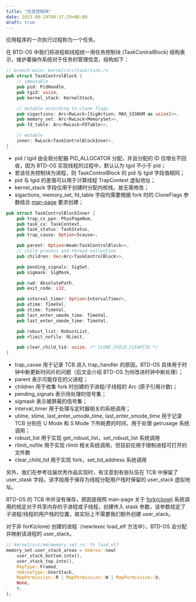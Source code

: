 ```yaml
---
title: "任务控制块"
date: 2023-08-19T00:37:29+08:00
draft: true
---
```


应用程序的一次执行过程称为一个任务。

<!--more-->

在 BTD-OS 中我们将进程和线程统一用任务控制块 (TaskContralBlock) 结构表示，维护着操作系统对于任务的管理信息，结构如下：

```rust
// branch-main: kernel/src/task/task.rs
pub struct TaskControlBlock {
    // immutable
    pub pid: PidHandle,
    pub tgid: usize,
    pub kernel_stack: KernelStack,

    // mutable according to clone flags
    pub sigactions: Arc<RwLock<[SigAction; MAX_SIGNUM as usize]>>,
    pub memory_set: Arc<RwLock<MemorySet>>,
    pub fd_table: Arc<RwLock<FDTable>>,

    // mutable
    inner: RwLock<TaskControlBlockInner>,
}
```

- pid / tgid 由全局分配器 PID_ALLOCATOR 分配，并且分配的 ID 仅增长不回收，因为 BTD-OS 实现线程的过程中，默认认为 tgid 不小于 pid；
- 若该任务控制块为进程，则 TaskControlBlock 的 pid 与 tgid 字段值相同；
- pid 与 tgid 的差值可以用于计算线程 TrapContext 虚拟地址；
- kernel_stack 字段仅用于创建时分配内核栈，故无需修改；
- sigactions, memory_set, fd_table 字段均需要根据 fork 时的 CloneFlags 参数结合 [man-page](https://man7.org/linux/man-pages/index.html) 要求创建；

```rust
pub struct TaskControlBlockInner {
    pub trap_cx_ppn: PhysPageNum,
    pub task_cx: TaskContext,
    pub task_status: TaskStatus,
    pub trap_cause: Option<Scause>,

    pub parent: Option<Weak<TaskControlBlock>>,
    // child process and thread collection
    pub children: Vec<Arc<TaskControlBlock>>,

    pub pending_signals: SigSet,
    pub sigmask: SigMask,

    pub cwd: AbsolutePath,
    pub exit_code: i32,

    pub interval_timer: Option<IntervalTimer>,
    pub utime: TimeVal,
    pub stime: TimeVal,
    pub last_enter_umode_time: TimeVal,
    pub last_enter_smode_time: TimeVal,

    pub robust_list: RobustList,
    pub rlimit_nofile: RLimit,

    pub clear_child_tid: usize, /* CLONE_CHILD_CLEARTID */
}
```

- trap_cause 用于记录 TCB 进入 trap_handler 的原因，BTD-OS 具体用于时钟中断更新时间片的问题（后文会介绍 BTD-OS 为何改进时钟中断处理）；
- parent 表示可能存在的父进程；
- children 用于收集 fork 时创建的子进程/子线程的 Arc (原子引用计数)；
- pending_signals 表示待处理的信号集；
- sigmask 表示被屏蔽的信号集；
- interval_timer 用于处理与定时器相关的系统调用；
- utime, stime, last_enter_umode_time, last_enter_smode_time 用于记录 TCB 分别在 U Mode 和 S Mode 下所耗费的时间，用于处理 getrusage 系统调用；
- robust_list 用于实现 get_robust_list，set_robust_list 系统调用
- rlimit_nofile 用于实现 rlimit 相关系统调用，但目前仅用于限制进程可打开的文件数
- clear_child_tid 用于实现 fork，set_tid_address 系统调用

另外，我们在参考往届优秀作品实现时，有注意到有些队伍在 TCB 中保留了 user_stask 字段。该字段用于保存为线程分配用户栈时保留的 user_stack 虚拟地址。

BTD-OS 的 TCB 中并没有保存，原因是按照 man-page 关于 [fork(clone)](https://man7.org/linux/man-pages/man2/clone.2.html) 系统调用的规定对于共享内存的子进程或子线程，创建传入 stask 参数，该参数规定了子进程/线程的用户栈的位置，故实际上不需要我们额外创建 user_stack。

对于非 forK(clone) 创建的进程（new/exec load_elf 方法中），BTD-OS 会分配并映射该进程的 user_stack。

```rust
// kernel/src/mm/memory_set.rs: fn load_elf
memory_set.user_stack_areas = VmArea::new(
    user_stack_bottom.into(),
    user_stack_top.into(),
    MapType::Framed,
    VmAreaType::UserStack,
    MapPermission::R | MapPermission::W | MapPermission::U,
    None,
    0,
);
```

